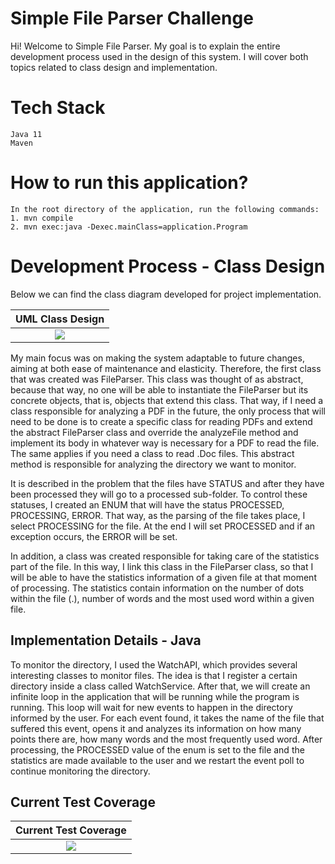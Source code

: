 # Simple File Parser Challenge

Hi! Welcome to Simple File Parser. My goal is to explain the entire development process used in the design of this system.
I will cover both topics related to class design and implementation.

# Tech Stack
    Java 11
    Maven
# How to run this application?

    In the root directory of the application, run the following commands: 
    1. mvn compile
    2. mvn exec:java -Dexec.mainClass=application.Program

# Development Process - Class Design

Below we can find the class diagram developed for project implementation. 

| UML Class Design |    
|:----------------:|
|     ![](/home/gustavo/Projects/Java/simple-file-parser-challenge/src/main/resources/images/uml_diagram.jpeg)     |

My main focus was on making the system adaptable to future changes, aiming at both ease of maintenance and elasticity.
Therefore, the first class that was created was FileParser. This class was thought of as abstract, because that way, no one will be able to instantiate the FileParser but its concrete objects, that is, objects that extend this class.
That way, if I need a class responsible for analyzing a PDF in the future, the only process that will need to be done is to create a specific class for reading PDFs
and extend the abstract FileParser class and override the analyzeFile method and implement its body in whatever way is necessary for a PDF to read the file. The same applies if you need a class to read .Doc files. This abstract method is responsible for analyzing the directory we want to monitor.

It is described in the problem that the files have STATUS and after they have been processed they will go to a processed sub-folder. To control these statuses, I created an ENUM that will have the status PROCESSED, PROCESSING, ERROR. That way, as the parsing of the file takes place, I select PROCESSING for the file. At the end I will set PROCESSED and if an exception occurs, the ERROR will be set.

In addition, a class was created responsible for taking care of the statistics part of the file. In this way, I link this class in the FileParser class, so that I will be able to have the statistics information of a given file at that moment of processing.
The statistics contain information on the number of dots within the file (.), number of words and the most used word within a given file.

## Implementation Details - Java

To monitor the directory, I used the WatchAPI, which provides several interesting classes to monitor files.
The idea is that I register a certain directory inside a class called WatchService. After that, we will create an infinite loop in the application that will be running while the program is running. This loop will wait for new events to happen in the directory informed by the user.
For each event found, it takes the name of the file that suffered this event, opens it and analyzes its information on how many points there are, how many words and the most frequently used word.
After processing, the PROCESSED value of the enum is set to the file and the statistics are made available to the user and we restart the event poll to continue monitoring the directory.
## Current Test Coverage


|                                               Current Test Coverage                                               |    
|:-----------------------------------------------------------------------------------------------------------------:|
| ![](/home/gustavo/Projects/Java/simple-file-parser-challenge/src/main/resources/images/current_code_coverage.png) |
